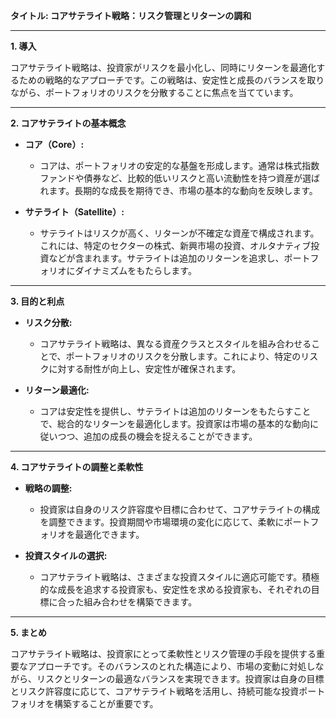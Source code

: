 **タイトル: コアサテライト戦略：リスク管理とリターンの調和**

---

**1. 導入**

コアサテライト戦略は、投資家がリスクを最小化し、同時にリターンを最適化するための戦略的なアプローチです。この戦略は、安定性と成長のバランスを取りながら、ポートフォリオのリスクを分散することに焦点を当てています。

---

**2. コアサテライトの基本概念**

- **コア（Core）:**
  - コアは、ポートフォリオの安定的な基盤を形成します。通常は株式指数ファンドや債券など、比較的低いリスクと高い流動性を持つ資産が選ばれます。長期的な成長を期待でき、市場の基本的な動向を反映します。

- **サテライト（Satellite）:**
  - サテライトはリスクが高く、リターンが不確定な資産で構成されます。これには、特定のセクターの株式、新興市場の投資、オルタナティブ投資などが含まれます。サテライトは追加のリターンを追求し、ポートフォリオにダイナミズムをもたらします。

---

**3. 目的と利点**

- **リスク分散:**
  - コアサテライト戦略は、異なる資産クラスとスタイルを組み合わせることで、ポートフォリオのリスクを分散します。これにより、特定のリスクに対する耐性が向上し、安定性が確保されます。

- **リターン最適化:**
  - コアは安定性を提供し、サテライトは追加のリターンをもたらすことで、総合的なリターンを最適化します。投資家は市場の基本的な動向に従いつつ、追加の成長の機会を捉えることができます。

---

**4. コアサテライトの調整と柔軟性**

- **戦略の調整:**
  - 投資家は自身のリスク許容度や目標に合わせて、コアサテライトの構成を調整できます。投資期間や市場環境の変化に応じて、柔軟にポートフォリオを最適化できます。

- **投資スタイルの選択:**
  - コアサテライト戦略は、さまざまな投資スタイルに適応可能です。積極的な成長を追求する投資家も、安定性を求める投資家も、それぞれの目標に合った組み合わせを構築できます。

---

**5. まとめ**

コアサテライト戦略は、投資家にとって柔軟性とリスク管理の手段を提供する重要なアプローチです。そのバランスのとれた構造により、市場の変動に対処しながら、リスクとリターンの最適なバランスを実現できます。投資家は自身の目標とリスク許容度に応じて、コアサテライト戦略を活用し、持続可能な投資ポートフォリオを構築することが重要です。
